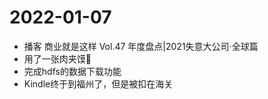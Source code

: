 # 2022-01-07

- 播客 商业就是这样 Vol.47 年度盘点|2021失意大公司·全球篇
- 用了一张肉夹馍🥙
- 完成hdfs的数据下载功能
- Kindle终于到福州了，但是被扣在海关